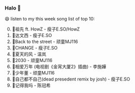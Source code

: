 

### Halo 👋

😄 listen to my this week song list of top 10:

0. 🌈祖先 ft. HowZ - 瘦子E.SO/HowZ
1. 🌈达文西 - 瘦子E.SO
2. 🌈Back to the street - 顽童MJ116
3. 🌈CHANGE - 瘦子E.SO
4. 🌈夏天的风 - 温岚
5. 🌈2030 - 顽童MJ116
6. 🌈相爱万年 (电视剧《金宵大厦2》插曲) - 李施嬅
7. 🌈少年董  - 顽童MJ116
8. 🌈自己都不自己(dead presedent remix by josh) - 瘦子E.SO
9. 🌈记得我吗 - 陈冠希

